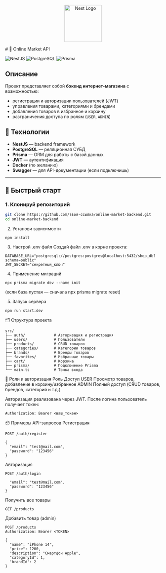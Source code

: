 <p align="center">
  <a href="http://nestjs.com/" target="blank"><img src="https://nestjs.com/img/logo-small.svg" width="120" alt="Nest Logo" /></a>
</p>
# 🛒 Online Market API

![NestJS](https://img.shields.io/badge/NestJS-API-red?style=for-the-badge&logo=nestjs)
![PostgreSQL](https://img.shields.io/badge/PostgreSQL-Database-blue?style=for-the-badge&logo=postgresql)
![Prisma](https://img.shields.io/badge/Prisma-ORM-black?style=for-the-badge&logo=prisma)

## Описание

Проект представляет собой **бэкенд интернет-магазина** с возможностью:
- регистрации и авторизации пользователей (JWT)
- управления товарами, категориями и брендами
- добавления товаров в избранное и корзину
- разграничения доступа по ролям (`USER`, `ADMIN`)

## 🧰 Технологии

- **NestJS** — backend framework
- **PostgreSQL** — реляционная СУБД
- **Prisma** — ORM для работы с базой данных
- **JWT** — аутентификация
- **Docker** (по желанию)
- **Swagger** — для API-документации (если подключишь)

---

## 🏁 Быстрый старт

### 1. Клонируй репозиторий

```bash
git clone https://github.com/твоя-ссылка/online-market-backend.git
cd online-market-backend

```

2. Установи зависимости
```
npm install
```

3. Настрой .env файл
Создай файл .env в корне проекта:
```
DATABASE_URL="postgresql://postgres:postgres@localhost:5432/shop_db?schema=public"
JWT_SECRET="секретный_ключ"
```

4. Применение миграций
```
npx prisma migrate dev --name init
```
(если база пустая — сначала npx prisma migrate reset)

5. Запуск сервера
```
npm run start:dev
```



🗂️ Структура проекта
```
src/
├── auth/             # Авторизация и регистрация
├── users/            # Пользователи
├── products/         # CRUD товаров
├── categories/       # Категории товаров
├── brands/           # Бренды товаров
├── favorites/        # Избранные товары
├── cart/             # Корзина
├── prisma/           # Подключение Prisma
└── main.ts           # Точка входа
```


🔑 Роли и авторизация
Роль	Доступ
USER	Просмотр товаров, добавление в корзину/избранное
ADMIN	Полный доступ (CRUD товаров, брендов, категорий и т.д.)

Авторизация реализована через JWT. После логина пользователь получает токен:

```
Authorization: Bearer <ваш_токен>
```

📦 Примеры API-запросов
Регистрация
```
POST /auth/register
```
```
{
  "email": "test@mail.com",
  "password": "123456"
}
```


Авторизация
```
POST /auth/login
```

```{
  "email": "test@mail.com",
  "password": "123456"
}
```

Получить все товары
```
GET /products
```

Добавить товар (admin)
```
POST /products
Authorization: Bearer <TOKEN>
```

```
{
  "name": "iPhone 14",
  "price": 1200,
  "description": "Смартфон Apple",
  "categoryId": 1,
  "brandId": 2
}
```
